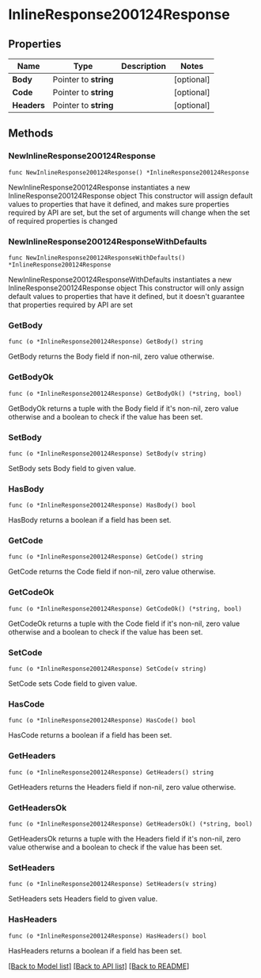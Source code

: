 # InlineResponse200124Response

## Properties

Name | Type | Description | Notes
------------ | ------------- | ------------- | -------------
**Body** | Pointer to **string** |  | [optional] 
**Code** | Pointer to **string** |  | [optional] 
**Headers** | Pointer to **string** |  | [optional] 

## Methods

### NewInlineResponse200124Response

`func NewInlineResponse200124Response() *InlineResponse200124Response`

NewInlineResponse200124Response instantiates a new InlineResponse200124Response object
This constructor will assign default values to properties that have it defined,
and makes sure properties required by API are set, but the set of arguments
will change when the set of required properties is changed

### NewInlineResponse200124ResponseWithDefaults

`func NewInlineResponse200124ResponseWithDefaults() *InlineResponse200124Response`

NewInlineResponse200124ResponseWithDefaults instantiates a new InlineResponse200124Response object
This constructor will only assign default values to properties that have it defined,
but it doesn't guarantee that properties required by API are set

### GetBody

`func (o *InlineResponse200124Response) GetBody() string`

GetBody returns the Body field if non-nil, zero value otherwise.

### GetBodyOk

`func (o *InlineResponse200124Response) GetBodyOk() (*string, bool)`

GetBodyOk returns a tuple with the Body field if it's non-nil, zero value otherwise
and a boolean to check if the value has been set.

### SetBody

`func (o *InlineResponse200124Response) SetBody(v string)`

SetBody sets Body field to given value.

### HasBody

`func (o *InlineResponse200124Response) HasBody() bool`

HasBody returns a boolean if a field has been set.

### GetCode

`func (o *InlineResponse200124Response) GetCode() string`

GetCode returns the Code field if non-nil, zero value otherwise.

### GetCodeOk

`func (o *InlineResponse200124Response) GetCodeOk() (*string, bool)`

GetCodeOk returns a tuple with the Code field if it's non-nil, zero value otherwise
and a boolean to check if the value has been set.

### SetCode

`func (o *InlineResponse200124Response) SetCode(v string)`

SetCode sets Code field to given value.

### HasCode

`func (o *InlineResponse200124Response) HasCode() bool`

HasCode returns a boolean if a field has been set.

### GetHeaders

`func (o *InlineResponse200124Response) GetHeaders() string`

GetHeaders returns the Headers field if non-nil, zero value otherwise.

### GetHeadersOk

`func (o *InlineResponse200124Response) GetHeadersOk() (*string, bool)`

GetHeadersOk returns a tuple with the Headers field if it's non-nil, zero value otherwise
and a boolean to check if the value has been set.

### SetHeaders

`func (o *InlineResponse200124Response) SetHeaders(v string)`

SetHeaders sets Headers field to given value.

### HasHeaders

`func (o *InlineResponse200124Response) HasHeaders() bool`

HasHeaders returns a boolean if a field has been set.


[[Back to Model list]](../README.md#documentation-for-models) [[Back to API list]](../README.md#documentation-for-api-endpoints) [[Back to README]](../README.md)


